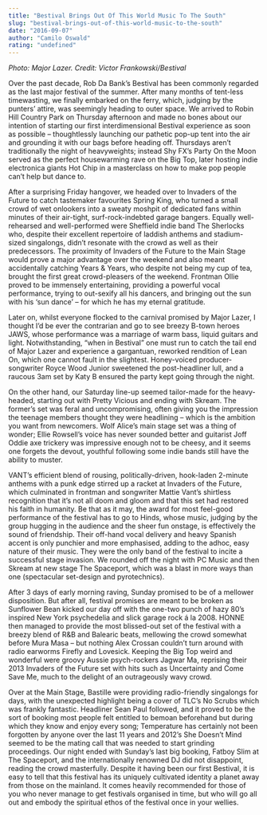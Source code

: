 ```yaml
---
title: "Bestival Brings Out Of This World Music To The South"
slug: "bestival-brings-out-of-this-world-music-to-the-south"
date: "2016-09-07"
author: "Camilo Oswald"
rating: "undefined"
---
```


_Photo: Major Lazer. Credit: Victor Frankowski/Bestival_

Over the past decade, Rob Da Bank’s Bestival has been commonly regarded as the last major festival of the summer. After many months of tent-less timewasting, we finally embarked on the ferry, which, judging by the punters’ attire, was seemingly heading to outer space. We arrived to Robin Hill Country Park on Thursday afternoon and made no bones about our intention of starting our first interdimensional Bestival experience as soon as possible – thoughtlessly launching our pathetic pop-up tent into the air and grounding it with our bags before heading off. Thursdays aren’t traditionally the night of heavyweights; instead Shy FX’s Party On the Moon served as the perfect housewarming rave on the Big Top, later hosting indie electronica giants Hot Chip in a masterclass on how to make pop people can’t help but dance to.

After a surprising Friday hangover, we headed over to Invaders of the Future to catch tastemaker favourites Spring King, who turned a small crowd of wet onlookers into a sweaty moshpit of dedicated fans within minutes of their air-tight, surf-rock-indebted garage bangers. Equally well-rehearsed and well-performed were Sheffield indie band The Sherlocks who, despite their excellent repertoire of laddish anthems and stadium-sized singalongs, didn’t resonate with the crowd as well as their predecessors. The proximity of Invaders of the Future to the Main Stage would prove a major advantage over the weekend and also meant accidentally catching Years & Years, who despite not being my cup of tea, brought the first great crowd-pleasers of the weekend. Frontman Ollie proved to be immensely entertaining, providing a powerful vocal performance, trying to out-sexify all his dancers, and bringing out the sun with his ‘sun dance’ – for which he has my eternal gratitude.

Later on, whilst everyone flocked to the carnival promised by Major Lazer, I thought I’d be ever the contrarian and go to see breezy B-town heroes JAWS, whose performance was a marriage of warm bass, liquid guitars and light. Notwithstanding, “when in Bestival” one must run to catch the tail end of Major Lazer and experience a gargantuan, reworked rendition of Lean On, which one cannot fault in the slightest. Honey-voiced producer-songwriter Royce Wood Junior sweetened the post-headliner lull, and a raucous 3am set by Katy B ensured the party kept going through the night.

On the other hand, our Saturday line-up seemed tailor-made for the heavy-headed, starting out with Pretty Vicious and ending with Skream. The former’s set was feral and uncompromising, often giving you the impression the teenage members thought they were headlining – which is the ambition you want from newcomers. Wolf Alice’s main stage set was a thing of wonder; Ellie Rowsell’s voice has never sounded better and guitarist Joff Oddie axe trickery was impressive enough not to be cheesy, and it seems one forgets the devout, youthful following some indie bands still have the ability to muster.

VANT’s efficient blend of rousing, politically-driven, hook-laden 2-minute anthems with a punk edge stirred up a racket at Invaders of the Future, which culminated in frontman and songwriter Mattie Vant’s shirtless recognition that it’s not all doom and gloom and that this set had restored his faith in humanity. Be that as it may, the award for most feel-good performance of the festival has to go to Hinds, whose music, judging by the group hugging in the audience and the sheer fun onstage, is effectively the sound of friendship. Their off-hand vocal delivery and heavy Spanish accent is only punchier and more emphasised, adding to the adhoc, easy nature of their music. They were the only band of the festival to incite a successful stage invasion. We rounded off the night with PC Music and then Skream at new stage The Spaceport, which was a blast in more ways than one (spectacular set-design and pyrotechnics).

After 3 days of early morning raving, Sunday promised to be of a mellower disposition. But after all, festival promises are meant to be broken as Sunflower Bean kicked our day off with the one-two punch of hazy 80’s inspired New York psychedelia and slick garage rock á la 2008. HONNE then managed to provide the most blissed-out set of the festival with a breezy blend of R&B and Balearic beats, mellowing the crowd somewhat before Mura Masa – but nothing Alex Crossan couldn’t turn around with radio earworms Firefly and Lovesick. Keeping the Big Top weird and wonderful were groovy Aussie psych-rockers Jagwar Ma, reprising their 2013 Invaders of the Future set with hits such as Uncertainty and Come Save Me, much to the delight of an outrageously wavy crowd.

Over at the Main Stage, Bastille were providing radio-friendly singalongs for days, with the unexpected highlight being a cover of TLC’s No Scrubs which was frankly fantastic. Headliner Sean Paul followed, and it proved to be the sort of booking most people felt entitled to bemoan beforehand but during which they know and enjoy every song; Temperature has certainly not been forgotten by anyone over the last 11 years and 2012’s She Doesn’t Mind seemed to be the mating call that was needed to start grinding proceedings. Our night ended with Sunday’s last big booking, Fatboy Slim at The Spaceport, and the internationally renowned DJ did not disappoint, reading the crowd masterfully. Despite it having been our first Bestival, it is easy to tell that this festival has its uniquely cultivated identity a planet away from those on the mainland. It comes heavily recommended for those of you who never manage to get festivals organised in time, but who will go all out and embody the spiritual ethos of the festival once in your wellies.
